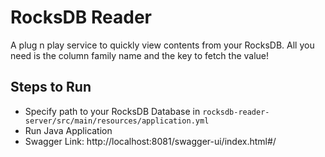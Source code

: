 # RocksDB Reader

A plug n play service to quickly view contents from your RocksDB. All you need is the column family name and the key to fetch the value!

## Steps to Run

- Specify path to your RocksDB Database in `rocksdb-reader-server/src/main/resources/application.yml`
- Run Java Application
- Swagger Link: http://localhost:8081/swagger-ui/index.html#/
